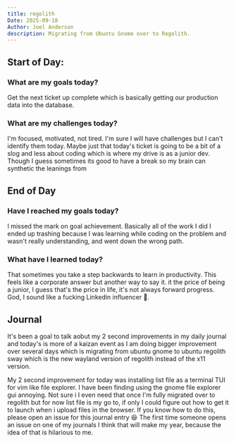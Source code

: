 ```yaml
---
title: regolith
Date: 2025-09-18
Author: Joel Anderson
description: Migrating from Ubuntu Gnome over to Regolith.
---
```


## Start of Day:

### What are my goals today?
Get the next ticket up complete which is basically getting our production data into the database.

### What are my challenges today?
I'm focused, motivated, not tired. I'm sure I will have challenges but I can't identify them today. Maybe just that today's ticket is going to be a bit of a slog and less about coding which is where my drive is as a junior dev. Though I guess sometimes its good to have a break so my brain can synthetic the leanings from


## End of Day

### Have I reached my goals today?
I missed the mark on goal achievement. Basically all of the work I did I ended up trashing because I was learning while coding on the problem and wasn't really understanding, and went down the wrong path.


### What have I learned today?
That sometimes you take a step backwards to learn in productivity. This feels like a corporate answer but another way to say it. it the price of being a junior, I guess that's the price in life, it's not always forward progress. God, I sound like a fucking Linkedin influencer :rofl:.

## Journal
It's been a goal to talk aobut my 2 second improvements in my daily journal and today's is more of a kaizan event as I am doing  bigger improvement over several days which is migrating from ubuntu gnome to ubuntu regolith sway which is the new wayland version of regolith instead of the x11 version.

My 2 second improvement for today was installing list file as a terminal TUI for vim like file explorer. I have been finding using the gnome file explorer gui annoying. Not sure i I even need that once I'm fully migrated over to regolith but for now list file is my go to, if only I could figure out how to get it to launch when i upload files in the browser. If you know how to do this, please open an issue for this journal entry :laughing: The first time someone opens an issue on one of my journals I think that will make my year, because the idea of that is hilarious to me.
